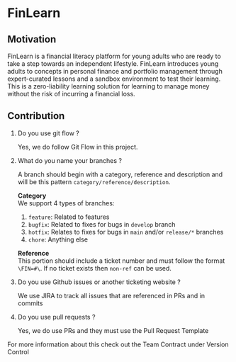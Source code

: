 # FinLearn

## Motivation

FinLearn is a financial literacy platform for young adults who are ready to take a step towards an independent lifestyle. FinLearn introduces young adults to concepts in personal finance and portfolio management through expert-curated lessons and a sandbox environment to test their learning. This is a zero-liability learning solution for learning to manage money without the risk of incurring a financial loss.

## Contribution

1. Do you use git flow ?

    Yes, we do follow Git Flow in this project.

2. What do you name your branches ?

    A branch should begin with a category, reference and description and will be this pattern `category/reference/description`.

    **Category** <br />
    We support 4 types of branches:

    1. `feature`: Related to features
    2. `bugfix`: Related to fixes for bugs in `develop` branch
    3. `hotfix`: Relates to fixes for bugs in `main` and/or `release/*` branches
    4. `chore`: Anything else

    **Reference** <br />
    This portion should include a ticket number and must follow the format `\FIN=#\`. If no
    ticket exists then `non-ref` can be used.

3. Do you use Github issues or another ticketing website ?

    We use JIRA to track all issues that are referenced in PRs and in commits

4. Do you use pull requests ?

    Yes, we do use PRs and they must use the Pull Request Template

For more information about this check out the Team Contract under Version Control
